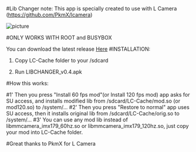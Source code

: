 #Lib Changer
 note: This app is specially created to use with L Camera (https://github.com/PkmX/lcamera)

![picture](https://cloud.githubusercontent.com/assets/9750068/5184663/15a42aea-74db-11e4-8668-445c779edca8.jpg)

#ONLY WORKS WITH ROOT and BUSYBOX

You can download the latest release [Here](https://github.com/modbrin/libchanger/releases)
#INSTALLATION:
1) Copy LC-Cache folder to your /sdcard


2) Run LIBCHANGER_v0.4.apk

#How this works:

#1'
Then you press "Install 60 fps mod"(or Install 120 fps mod) app asks for SU access, and installs modified lib from /sdcard/LC-Cache/mod.so (or mod120.so) to /system/...
#2'
Then you press "Restore to normal" app uses SU access, then it installs original lib from /sdcard/LC-Cache/orig.so to /system/...
#3'
You can use any mod lib instead of libmmcamera_imx179_60hz.so or libmmcamera_imx179_120hz.so, just copy your mod into LC-Cache folder. 

#Great thanks to PkmX for L Camera

